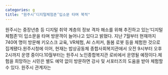 ```yaml
---
categories: g
title: "원주시‘디지털체험존’입소문 타며 북적"
---
```

원주시는 중장년층 등 디지털 취약 계층의 정보 격차 해소를 위해 추진하고 있는‘디지털체험존’이 입소문을 타며 방문객이 늘어나고 있다고 밝혔다. 지난 7월부터 현재까지 740여 명이 방문해 키오스크 교육, VR체험, AI 스피커, 돌봄 로봇 등을 체험한 것으로 집계됐다.원주시청에 이어, 현재는 밥상공동체 종합사회복지관에서 오전 9시부터 오후 2시까지 운영 중이다.10월부터는 원주시 노인종합복지관 로비에서 운영될 예정이다.체험을 희망하는 시민은 별도 예약 없이 방문하면 강사 및 서포터즈의 도움을 받아 체험할 수 있다. 원주시 관계자는